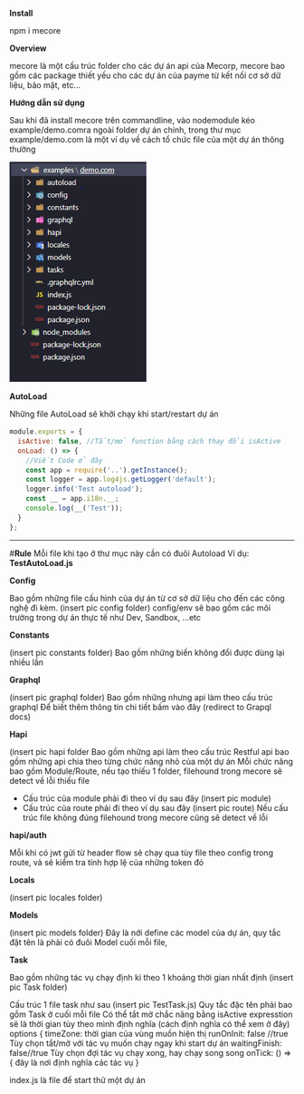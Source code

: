 **Install**

npm i mecore

**Overview**

mecore là một cấu trúc folder cho các dự án api của Mecorp, mecore bao gồm các package thiết yếu cho các dự án của payme từ kết nối cơ sở dữ liệu, bảo mật, etc...

**Hướng dẫn sử dụng**

Sau khi đã install mecore trên commandline, vào nodemodule kéo example/demo.comra ngoài folder dự án chính, trong thư mục example/demo.com là một ví dụ về cách tổ chức file của một dự án thông thường

![Test Image 3](https://github.com/DinhMinhQuang/demo.com/blob/master/images/MecoreFolder.PNG)

**AutoLoad**

Những file AutoLoad sẽ khởi chạy khi start/restart dự án

```javascript
module.exports = {
  isActive: false, //Tắt/mở function bằng cách thay đổi isActive 
  onLoad: () => {
    //Viết Code ở đây
    const app = require('..').getInstance();
    const logger = app.log4js.getLogger('default');
    logger.info('Test autoload');
    const __ = app.i18n.__;
    console.log(__('Test'));
  }
}; 
```
------
#**Rule**
Mỗi file khi tạo ở thư mục này cần có đuôi Autoload
Ví dụ: **TestAutoLoad.js**

**Config**

Bao gồm những file cấu hình của dự án từ cơ sở dữ liệu cho đến các công nghệ đi kèm.
(insert pic config folder)
config/env sẽ bao gồm các môi trường trong dự án thực tế như Dev, Sandbox, ...etc

**Constants**

(insert pic constants folder)
Bao gồm những biến không đổi được dùng lại nhiều lần

**Graphql**

(insert pic graphql folder)
Bao gồm những nhưng api làm theo cấu trúc graphql
Để biết thêm thông tin chi tiết bấm vào đây (redirect to Grapql docs)

**Hapi**

(insert pic hapi folder
Bao gồm những api làm theo cấu trúc Restful
api bao gồm những api chia theo từng chức năng nhỏ của một dự án
Mỗi chức năng bao gồm Module/Route, nếu tạo thiếu 1 folder, filehound trong mecore sẽ detect về lỗi thiếu file

- Cấu trúc của module phải đi theo ví dụ sau đây (insert pic module)
- Cấu trúc của route phải đi theo ví dụ sau đây (insert pic route)
  Nếu cấu trúc file không đúng filehound trong mecore cũng sẽ detect về lỗi

**hapi/auth**

Mỗi khi có jwt gửi từ header flow sẽ chạy qua tùy file theo config trong route, và sẽ kiểm tra tính hợp lệ của những token đó

**Locals**

(insert pic locales folder)

**Models**

(insert pic models folder)
Đây là nới define các model của dự án, quy tắc đặt tên là phải có đuôi Model cuối mỗi file,

**Task**

Bao gồm những tác vụ chạy định kì theo 1 khoảng thời gian nhất định
(insert pic Task folder)

Cấu trúc 1 file task như sau
(insert pic TestTask.js)
Quy tắc đặc tên phải bao gồm Task ở cuối mỗi file
Có thể tắt mở chắc năng bằng isActive
expresstion sẽ là thời gian tùy theo mình định nghĩa (cách định nghĩa có thể xem ở đây)
options {
timeZone: thời gian của vùng muốn hiện thị
runOnInit: false //true Tùy chọn tắt/mở với tác vụ muốn chạy ngay khi start dự án
waitingFinish: false//true Tùy chọn đợi tác vụ chạy xong, hay chạy song song
onTick: () => {
đây là nơi định nghĩa các tác vụ
}

index.js là file để start thử một dự án
